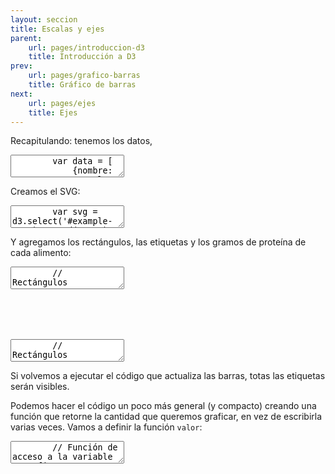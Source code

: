 ```yaml
---
layout: seccion
title: Escalas y ejes
parent:
    url: pages/introduccion-d3
    title: Introducción a D3
prev:
    url: pages/grafico-barras
    title: Gráfico de barras
next:
    url: pages/ejes
    title: Ejes
---
```


Recapitulando: tenemos los datos,

<div class="runnable" id="code-a01">
    <textarea class="form-control">
        var data = [
            {nombre: 'Manzana',     color: 'red',    calorias:  52, grasa: 0.2, proteinas:  0.3},
            {nombre: 'Hamburguesa', color: 'brown',  calorias: 295, grasa: 14,  proteinas: 17},
            {nombre: 'Pizza',       color: 'yellow', calorias: 266, grasa: 10,  proteinas: 11},
            {nombre: 'Palta',       color: 'green',  calorias: 160, grasa: 15,  proteinas:  2}
        ];
    </textarea>
</div>
<script>runnable().source('#code-a01').target('#example-a02').init();</script>

Creamos el SVG:

<div class="runnable" id="code-a02">
    <textarea class="form-control">
        var svg = d3.select('#example-a02').append('svg')
            .attr('width', 600)
            .attr('height', 80)
            .attr('id', 'svg-ejemplo-a02');
    </textarea>
</div>
<script>runnable().source('#code-a02').target('#example-a02').init();</script>

<div class="ejemplo">
    <div id="example-a02"></div>
</div>

Y agregamos los rectángulos, las etiquetas y los gramos de proteína de cada alimento:

<div class="runnable" id="code-a03">
    <textarea class="form-control">
        // Rectángulos
        var rect = svg.selectAll('rect').data(data);

        rect.enter().append('rect')
            .attr('x', 200)
            .attr('y', function(d, i) { return 20 * i; })
            .attr('width', 0)
            .attr('height', 20 - 2)
            .attr('fill', 'yellow');

        rect.transition().duration(2000)
            .attr('width', function(d) { return d.proteinas; });

        rect.exit().remove();

        // Etiquetas
        var labels = svg.selectAll('text.label').data(data);

        labels.enter().append('text')
            .attr('class', 'label')
            .attr('x', 190)
            .attr('y', function(d, i) { return 20 * (i + 1) - 5; })
            .attr('text-anchor', 'end')
            .text(function(d) { return d.nombre; });

        labels.exit().remove();

        // Count
        var count = svg.selectAll('text.count').data(data);

        count.enter().append('text')
            .attr('class', 'count');

        count.transition().delay(2000)
            .attr('x', function(d) { return d.proteinas + 200 + 5; })
            .attr('y', function(d, i) { return 20 * (i + 1) - 5; })
            .attr('fill', 'black')
            .attr('text-anchor', 'start')
            .text(function(d) { return d.proteinas; });

        count.exit().remove();
    </textarea>
</div>
<script>runnable().source('#code-a03').target('#example-a02').init();</script>



## Escalas

<div class="ejemplo">
  <svg height="80px">
    <use xlink:href="#svg-ejemplo-a02" />
  </svg>
</div>

<aside>Para una referencia pedagógica sobre las escalas, consultar la <a href="http://chimera.labs.oreilly.com/books/1230000000345/ch07.html">versión online</a> del libro de Scott Murray 'Interactive Data Visualization for the Web'.</aside>

El resultado es poco satisfactorio, el espacio disponible no es bien utilizado. Lo ideal sería que el rectángulo más grande (17 gramos de proteína) ocupe todo el ancho disponible, y que el resto se escale proporcionalmente. Necesitamos transformar números entre 0 a 17 en números entre 0 y 400 de forma proporcional. Una función que hace esta transformación es una escala lineal.

<aside>Notamos que existen otros tipos de escala que resultan más naturales en diferentes contextos. Referimos a la <a href="https://github.com/mbostock/d3/wiki/Quantitative-Scales"> documentación</a></aside>

D3 provee una función para calcular escalas automáticamente. En nuestro ejemplo, tenemos 400 pixeles disponibles en sentido horizontal y los valores de nuestros datos van desde 0 a 17 gramos de proteína. Los valores de origen son el _dominio_ de la escala, y los valores de destino son el _rango_ de la escala.

<div class="runnable" id="code-b01">
    <textarea class="form-control">
        // Creamos y configuramos una escala lineal
        var escalaAncho = d3.scale.linear()
            .domain([0, 17])
            .range([0, 400]);

        // Probar con otros valores (0, 17, 5)
        var proteinas = 5;
        alert(proteinas + ' equivale a ' + escalaAncho(proteinas) + ' pixeles');
    </textarea>
</div>
<script>runnable().source('#code-b01').init();</script>

Podemos calcular el valor máximo del dominio de la escala usando D3.

<div class="runnable" id="code-b02">
    <textarea class="form-control">
        // Creamos y configuramos una escala lineal
        var maxValor = d3.max(data, function(d) { return d.proteinas; });

        escalaAncho = d3.scale.linear()
            .domain([0, maxValor])
            .range([0, 400]);

        // Probar con otros valores (0, 17, 5)
        var proteinas = 5;
        alert(proteinas + ' equivale a ' + escalaAncho(proteinas) + ' pixeles');
    </textarea>
</div>
<script>runnable().source('#code-b02').init();</script>

## Actualizando nuestro ejemplo

<div class="runnable" id="code-b03">
    <textarea class="form-control">
        var xScale = d3.scale.linear()
            .domain([0, d3.max(data, function(d) { return d.proteinas; })])
            .range([0, 400]);
    </textarea>
</div>
<script>runnable().source('#code-b03').init();</script>

<div class="ejemplo">
  <svg height="80px">
    <use xlink:href="#svg-ejemplo-a02" />
  </svg>
</div>

<div class="runnable" id="code-b04">
    <textarea class="form-control">
        // Rectángulos
        var rect = svg.selectAll('rect').data(data);

        rect.enter().append('rect')
            .attr('x', 200)
            .attr('y', function(d, i) { return 20 * i; })
            .attr('width', 0)
            .attr('height', 20 - 2)
            .attr('fill', 'yellow');

        rect.transition().duration(2000)
            .attr('width', function(d) { return xScale(d.proteinas); });

        rect.exit().remove();

        // Etiquetas
        var labels = svg.selectAll('text.label').data(data);

        labels.enter().append('text')
            .attr('class', 'label')
            .attr('x', 190)
            .attr('y', function(d, i) { return 20 * (i + 1) - 5; })
            .attr('text-anchor', 'end')
            .text(function(d) { return d.nombre; });

        labels.exit().remove();

        // Count
        var count = svg.selectAll('text.count').data(data);

        count.enter().append('text')
            .attr('class', 'count');

        count.transition().delay(2000)
            .attr('x', function(d) { return xScale(d.proteinas) + 200 + 5; })
            .attr('y', function(d, i) { return 20 * (i + 1) - 5; })
            .attr('fill', 'black')
            .attr('text-anchor', 'start')
            .text(function(d) { return d.proteinas; });

        count.exit().remove();
    </textarea>
</div>
<script>runnable().source('#code-b04').init();</script>

Notar que necesitamos dejar espacio para la etiqueta de los gramos de proteína del valor máximo. Vamos a redefinir la escala, cambiando el rango a `[0, 360]`.

<div class="runnable" id="code-b05">
    <textarea class="form-control">
        xScale.range([0, 360]);
    </textarea>
</div>
<script>runnable().source('#code-b05').init();</script>

Si volvemos a ejecutar el código que actualiza las barras, totas las etiquetas serán visibles.

Podemos hacer el código un poco más general (y compacto) creando una función que retorne la cantidad que queremos graficar, en vez de escribirla varias veces. Vamos a definir la función `valor`:

<div class="runnable" id="code-b06">
    <textarea class="form-control">
        // Función de acceso a la variable a graficar
        var valor = function(d) { return d.proteinas; };

        // Usamos la función de acceso para definir la escala
        var xScale = d3.scale.linear()
            .domain([0, d3.max(data, valor)])
            .range([0, 360]);
    </textarea>
</div>
<script>runnable().source('#code-b06').init();</script>

Ahora el código que actualiza el gráfico se puede modificar rápidamente para graficar otra variable.

<div class="ejemplo">
  <svg height="80px">
    <use xlink:href="#svg-ejemplo-a02" />
  </svg>
</div>

<div class="runnable" id="code-b07">
    <textarea class="form-control">
        // Rectángulos
        var rect = svg.selectAll('rect').data(data);

        rect.enter().append('rect')
            .attr('x', 200)
            .attr('y', function(d, i) { return 20 * i; })
            .attr('width', 0)
            .attr('height', 20 - 2)
            .attr('fill', 'yellow');

        rect.transition().duration(2000)
            .attr('width', function(d) { return xScale(valor(d)); });

        rect.exit().remove();

        // Etiquetas
        var labels = svg.selectAll('text.label').data(data);

        labels.enter().append('text')
            .attr('class', 'label')
            .attr('x', 190)
            .attr('y', function(d, i) { return 20 * (i + 1) - 5; })
            .attr('text-anchor', 'end')
            .text(function(d) { return d.nombre; });

        labels.exit().remove();

        // Count
        var count = svg.selectAll('text.count').data(data);

        count.enter().append('text')
            .attr('class', 'count');

        count.transition().delay(2000)
            .attr('x', function(d) { return xScale(valor(d)) + 200 + 5; })
            .attr('y', function(d, i) { return 20 * (i + 1) - 5; })
            .attr('fill', 'black')
            .attr('text-anchor', 'start')
            .text(function(d) { return valor(d); });

        count.exit().remove();
    </textarea>
</div>
<script>runnable().source('#code-b07').init();</script>

Notar que este código es bastante general, no hace referencia a proteínas ni calorías ni grasa, lo único que hace referencia a la estructura de los datos originales es el texto de la etiqueta. Para hacer más general este campo, podríamos reemplazarlo por una función `var etiqueta = function(d) { return d.nombre; }`.

